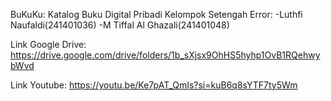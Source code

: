 BuKuKu: Katalog Buku Digital Pribadi
Kelompok Setengah Error:
-Luthfi Naufaldi(241401036)
-M Tiffal Al Ghazali(241401048)

Link Google Drive: https://drive.google.com/drive/folders/1b_sXjsx9OhHS5hyhp1OvB1RQehwybWvd 

Link Youtube: https://youtu.be/Ke7pAT_QmIs?si=kuB6q8sYTF7ty5Wm
